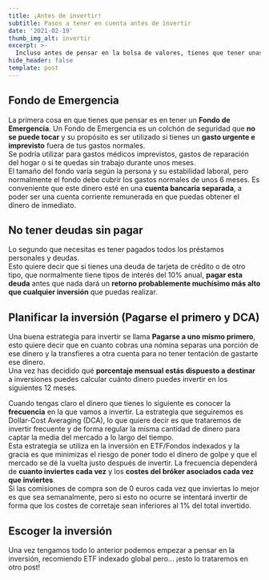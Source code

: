 ```yaml
---
title: ¡Antes de invertir!
subtitle: Pasos a tener en cuenta antes de invertir
date: '2021-02-19'
thumb_img_alt: invertir
excerpt: >-
  Incluso antes de pensar en la bolsa de valores, tienes que tener unas cuantas cosas bien atadas. ¡Vamos a verlas!
hide_header: false
template: post
---
```

## Fondo de Emergencia

La primera cosa en que tienes que pensar es en tener un **Fondo de Emergencia**. 
Un Fondo de Emergencia es un colchón de seguridad que **no se puede tocar** y su propósito es ser utilizado si tienes un **gasto urgente e imprevisto** fuera de tus gastos normales.  
Se podría utilizar para gastos médicos imprevistos, gastos de reparación del hogar o si te quedas sin trabajo durante unos meses.  
El tamaño del fondo varía según la persona y su estabilidad laboral, pero normalmente el fondo debe cubrir los gastos normales de unos 6 meses.
Es conveniente que este dinero esté en una **cuenta bancaria separada**, a poder ser una cuenta corriente remunerada en que puedas obtener el dinero de inmediato.

## No tener deudas sin pagar

Lo segundo que necesitas es tener pagados todos los préstamos personales y deudas.  
Esto quiere decir que si tienes una deuda de tarjeta de crédito o de otro tipo, que normalmente tiene tipos de interés del 10% anual, **pagar esta deuda** antes que nada dará un **retorno probablemente muchísimo más alto que cualquier inversión** que puedas realizar.


## Planificar la inversión (Pagarse el primero y DCA)
Una buena estrategia para invertir se llama **Pagarse a uno mismo primero**, esto quiere decir que en cuanto cobras una nómina separas una porción de ese dinero y la transfieres a otra cuenta para no tener tentación de gastarte ese dinero.  
Una vez has decidido qué **porcentaje mensual estás dispuesto a destinar** a inversiones puedes calcular cuánto dinero puedes invertir en los siguientes 12 meses.    
  
Cuando tengas claro el dinero que tienes lo siguiente es conocer la **frecuencia** en la que vamos a invertir.
La estrategia que seguiremos es Dollar-Cost Averaging (DCA), lo que quiere decir es que trataremos de invertir frecuente y de forma regular la misma cantidad de dinero para captar la media del mercado a lo largo del tiempo.  
Esta estrategia se utiliza en la inversión en ETF/Fondos indexados y la gracia es que minimizas el riesgo de poner todo el dinero de golpe y que el mercado se dé la vuelta justo después de invertir. 
La frecuencia dependerá de **cuanto inviertes cada vez** y los **costes del bróker asociados cada vez que inviertes**.  
Si las comisiones de compra son de 0 euros cada vez que inviertas lo mejor es que sea semanalmente, pero si esto no ocurre se intentará invertir de forma que los costes de corretaje sean inferiores al 1% del total invertido. 

## Escoger la inversión
Una vez tengamos todo lo anterior podemos empezar a pensar en la inversión, recomiendo ETF indexado global pero... ¡esto lo trataremos en otro post!